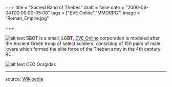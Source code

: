 +++
title = "Sacred Band of Thebes"
draft = false
date = "2006-06-04T00:00:00-05:00"
tags = ["EVE Online","MMORPG"]
image = "Roman_Empire.jpg"

+++

![alt text](https://image.eveonline.com/Corporation/840917079_64.png "SBOT")
SBOT is a small, **<font color='red'>L</font><font color='green'>G</font><font color='bright gold'>B</font><font color='purple'>T</font>**, [EVE Online](http://eve-online.com) corporation is modeled after the Ancient Greek troop of select soldiers, consisting of 150 pairs of male lovers which formed the elite force of the Theban army in the 4th century BC.

![alt text](https://image.eveonline.com/Character/838935701_64.jpg "Gorgidas") CEO Gorgidas

---
source: [Wikipedia](https://en.wikipedia.org/wiki/Sacred_Band_of_Thebes)
